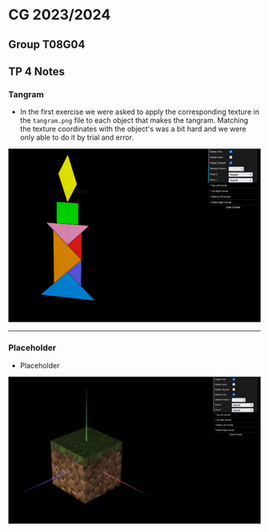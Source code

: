 # CG 2023/2024

## Group T08G04

## TP 4 Notes

### Tangram

- In the first exercise we were asked to apply the corresponding texture in the `tangram.png` file to each object that makes the tangram. Matching the texture coordinates with the object's was a bit hard and we were only able to do it by trial and error.

![Tangram](screenshots/cg-t08g04-tp4-1.png)

---

### Placeholder

- Placeholder

![Placeholder](screenshots/cg-t08g04-tp4-2.png)
